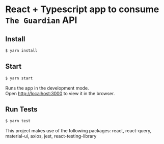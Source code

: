 # React + Typescript app to consume `The Guardian` API

## Install

```bash
$ yarn install
```

## Start

```bash
$ yarn start
```

Runs the app in the development mode.\
Open [http://localhost:3000](http://localhost:3000) to view it in the browser.

## Run Tests

```bash
$ yarn test
```

This project makes use of the following packages: react, react-query, material-ui, axios, jest, react-testing-library
